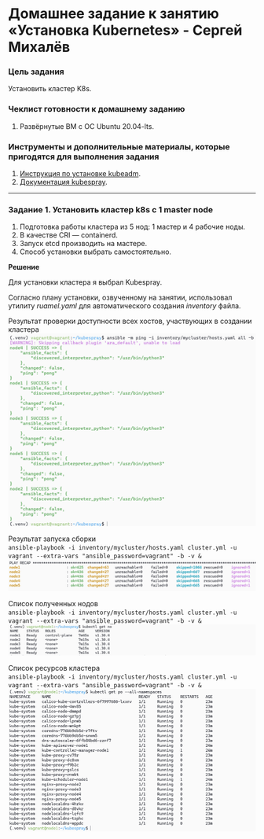 # Домашнее задание к занятию «Установка Kubernetes» - Сергей Михалёв

### Цель задания

Установить кластер K8s.

### Чеклист готовности к домашнему заданию

1. Развёрнутые ВМ с ОС Ubuntu 20.04-lts.


### Инструменты и дополнительные материалы, которые пригодятся для выполнения задания

1. [Инструкция по установке kubeadm](https://kubernetes.io/docs/setup/production-environment/tools/kubeadm/create-cluster-kubeadm/).
2. [Документация kubespray](https://kubespray.io/).

-----

### Задание 1. Установить кластер k8s с 1 master node

1. Подготовка работы кластера из 5 нод: 1 мастер и 4 рабочие ноды.
2. В качестве CRI — containerd.
3. Запуск etcd производить на мастере.
4. Способ установки выбрать самостоятельно.

**Решение**

Для установки кластера я выбрал Kubespray.

Согласно плану установки, озвученному на занятии, использовал утилиту *ruamel.yaml* для автоматического создания *inventory* файла.

Результат проверки доступности всех хостов, участвующих в создании кластера</br>
![](images/Task_1.png)


Результат запуска сборки </br>
`ansible-playbook -i inventory/mycluster/hosts.yaml cluster.yml -u vagrant --extra-vars "ansible_password=vagrant" -b -v &`</br>
![](images/Task_2.png)

Список полученных нодов </br>
`ansible-playbook -i inventory/mycluster/hosts.yaml cluster.yml -u vagrant --extra-vars "ansible_password=vagrant" -b -v &`</br>
![](images/Task_3.png)


Список ресурсов кластера </br>
`ansible-playbook -i inventory/mycluster/hosts.yaml cluster.yml -u vagrant --extra-vars "ansible_password=vagrant" -b -v &`</br>
![](images/Task_4.png)
